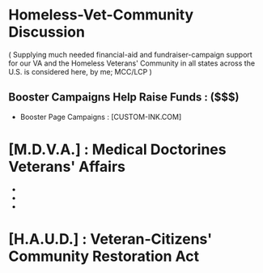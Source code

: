 # Homeless-Vet-Community Discussion
( Supplying much needed financial-aid and fundraiser-campaign support for our VA and the Homeless Veterans' Community in all states across the U.S. is considered here, by me; MCC/LCP )
## Booster Campaigns Help Raise Funds : ($$$)

* Booster Page Campaigns : [CUSTOM-INK.COM]

# [M.D.V.A.] : Medical Doctorines Veterans' Affairs
* 
* 
* 
# [H.A.U.D.] : Veteran-Citizens' Community Restoration Act 
